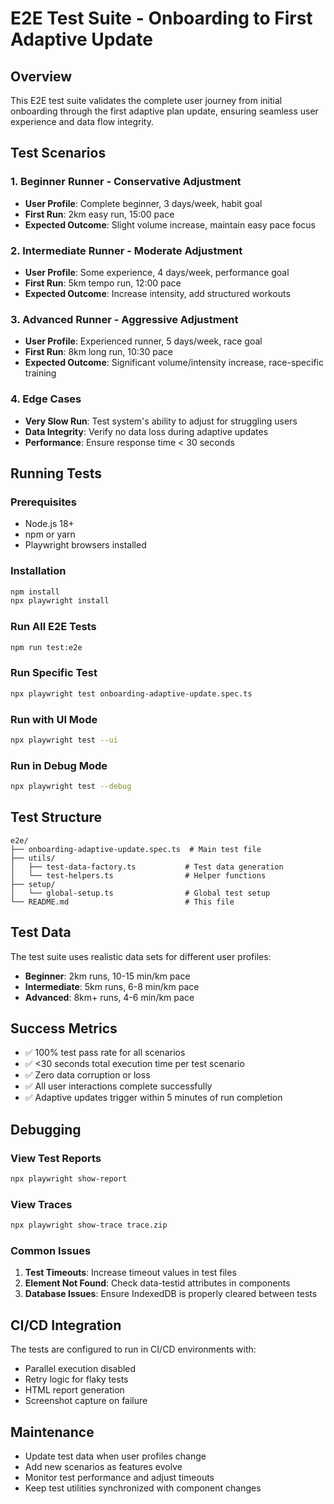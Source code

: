 # E2E Test Suite - Onboarding to First Adaptive Update

## Overview
This E2E test suite validates the complete user journey from initial onboarding through the first adaptive plan update, ensuring seamless user experience and data flow integrity.

## Test Scenarios

### 1. Beginner Runner - Conservative Adjustment
- **User Profile**: Complete beginner, 3 days/week, habit goal
- **First Run**: 2km easy run, 15:00 pace
- **Expected Outcome**: Slight volume increase, maintain easy pace focus

### 2. Intermediate Runner - Moderate Adjustment
- **User Profile**: Some experience, 4 days/week, performance goal
- **First Run**: 5km tempo run, 12:00 pace
- **Expected Outcome**: Increase intensity, add structured workouts

### 3. Advanced Runner - Aggressive Adjustment
- **User Profile**: Experienced runner, 5 days/week, race goal
- **First Run**: 8km long run, 10:30 pace
- **Expected Outcome**: Significant volume/intensity increase, race-specific training

### 4. Edge Cases
- **Very Slow Run**: Test system's ability to adjust for struggling users
- **Data Integrity**: Verify no data loss during adaptive updates
- **Performance**: Ensure response time < 30 seconds

## Running Tests

### Prerequisites
- Node.js 18+
- npm or yarn
- Playwright browsers installed

### Installation
```bash
npm install
npx playwright install
```

### Run All E2E Tests
```bash
npm run test:e2e
```

### Run Specific Test
```bash
npx playwright test onboarding-adaptive-update.spec.ts
```

### Run with UI Mode
```bash
npx playwright test --ui
```

### Run in Debug Mode
```bash
npx playwright test --debug
```

## Test Structure

```
e2e/
├── onboarding-adaptive-update.spec.ts  # Main test file
├── utils/
│   ├── test-data-factory.ts           # Test data generation
│   └── test-helpers.ts                # Helper functions
├── setup/
│   └── global-setup.ts                # Global test setup
└── README.md                          # This file
```

## Test Data

The test suite uses realistic data sets for different user profiles:

- **Beginner**: 2km runs, 10-15 min/km pace
- **Intermediate**: 5km runs, 6-8 min/km pace  
- **Advanced**: 8km+ runs, 4-6 min/km pace

## Success Metrics

- ✅ 100% test pass rate for all scenarios
- ✅ <30 seconds total execution time per test scenario
- ✅ Zero data corruption or loss
- ✅ All user interactions complete successfully
- ✅ Adaptive updates trigger within 5 minutes of run completion

## Debugging

### View Test Reports
```bash
npx playwright show-report
```

### View Traces
```bash
npx playwright show-trace trace.zip
```

### Common Issues

1. **Test Timeouts**: Increase timeout values in test files
2. **Element Not Found**: Check data-testid attributes in components
3. **Database Issues**: Ensure IndexedDB is properly cleared between tests

## CI/CD Integration

The tests are configured to run in CI/CD environments with:
- Parallel execution disabled
- Retry logic for flaky tests
- HTML report generation
- Screenshot capture on failure

## Maintenance

- Update test data when user profiles change
- Add new scenarios as features evolve
- Monitor test performance and adjust timeouts
- Keep test utilities synchronized with component changes 